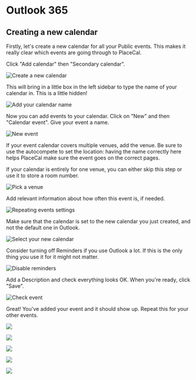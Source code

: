 # Outlook 365

## Creating a new calendar

Firstly, let's create a new calendar for all your Public events. This makes it really clear which events are going through to PlaceCal.

Click "Add calendar" then "Secondary calendar".

![Create a new calendar](/assets/outlook-calendar/01.png)

This will bring in a little box in the left sidebar to type the name of your calendar in. This is a little hidden!

![Add your calendar name](/assets/outlook-calendar/02.png)

Now you can add events to your calendar. Click on "New" and then "Calendar event". Give your event a name.

![New event](/assets/outlook-calendar/03.png)

If your event calendar covers multiple venues, add the venue. Be sure to use the autocompete to set the location: having the name correctly here helps PlaceCal make sure the event goes on the correct pages.

If your calendar is entirely for one venue, you can either skip this step or use it to store a room number.

![Pick a venue](/assets/outlook-calendar/04.png)

Add relevant information about how often this event is, if needed.

![Repeating events settings](/assets/outlook-calendar/05.png)

Make sure that the calendar is set to the new calendar you just created, and not the default one in Outlook.

![Select your new calendar](/assets/outlook-calendar/06.png)

Consider turning off Reminders if you use Outlook a lot. If this is the only thing you use it for it might not matter.

![Disable reminders](/assets/outlook-calendar/07.png)

Add a Description and check everything looks OK. When you're ready, click "Save".

![Check event](/assets/outlook-calendar/08.png)

Great! You've added your event and it should show up. Repeat this for your other events.

![](/assets/outlook-calendar/09.png)

![](/assets/outlook-calendar/10.png)

![](/assets/outlook-calendar/11.png)

![](/assets/outlook-calendar/12.png)

![](/assets/outlook-calendar/13.png)














